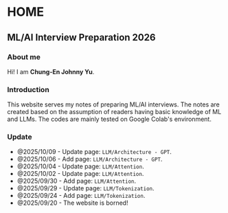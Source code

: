 # HOME

## ML/AI Interview Preparation 2026

### About me
Hi! I am **Chung-En Johnny Yu**.

### Introduction
This website serves my notes of preparing ML/AI interviews.
The notes are created based on the assumption of readers having basic knowledge of ML and LLMs.
The codes are mainly tested on Google Colab's environment.

### Update
- @2025/10/09 - Update page: `LLM/Architecture - GPT`.
- @2025/10/06 - Add page: `LLM/Architecture - GPT`.
- @2025/10/04 - Update page: `LLM/Attention`.
- @2025/10/02 - Update page: `LLM/Attention`.
- @2025/09/30 - Add page: `LLM/Attention`.
- @2025/09/29 - Update page: `LLM/Tokenization`.
- @2025/09/24 - Add page: `LLM/Tokenization`.
- @2025/09/20 - The website is borned!